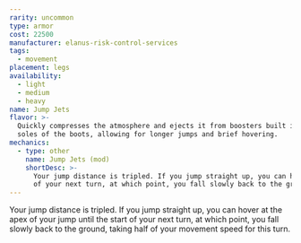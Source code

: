 ```yaml
---
rarity: uncommon
type: armor
cost: 22500
manufacturer: elanus-risk-control-services
tags:
  - movement
placement: legs
availability:
  - light
  - medium
  - heavy
name: Jump Jets
flavor: >-
  Quickly compresses the atmosphere and ejects it from boosters built into the
  soles of the boots, allowing for longer jumps and brief hovering.
mechanics:
  - type: other
    name: Jump Jets (mod)
    shortDesc: >-
      Your jump distance is tripled. If you jump straight up, you can hover at the apex of your jump until the start
      of your next turn, at which point, you fall slowly back to the ground, taking half of your movement speed for this turn.
---
```

Your jump distance is tripled. If you jump straight up, you can hover at the apex of your jump until the start of your next turn, at which point, you fall slowly back to the ground, taking half of your movement speed for this turn.
